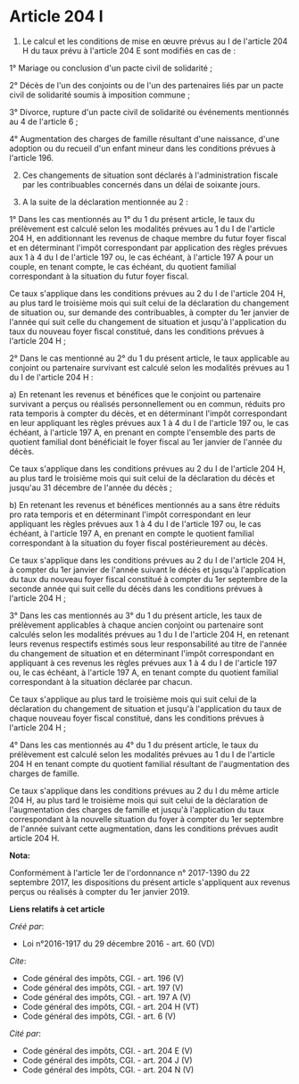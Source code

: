# Article 204 I

1. Le calcul et les conditions de mise en œuvre prévus au I de l'article 204 H du taux prévu à l'article 204 E sont modifiés
en cas de : 

1° Mariage ou conclusion d'un pacte civil de solidarité ; 

2° Décès de l'un des conjoints ou de l'un des partenaires liés par un pacte civil de solidarité soumis à imposition
commune ; 

3° Divorce, rupture d'un pacte civil de solidarité ou événements mentionnés au 4 de l'article 6 ; 

4° Augmentation des charges de famille résultant d'une naissance, d'une adoption ou du recueil d'un enfant mineur dans les
conditions prévues à l'article 196.

2. Ces changements de situation sont déclarés à l'administration fiscale par les contribuables concernés dans un délai de
soixante jours. 

3. A la suite de la déclaration mentionnée au 2 : 

1° Dans les cas mentionnés au 1° du 1 du présent article, le taux du prélèvement est calculé selon les modalités prévues au 1
du I de l'article 204 H, en additionnant les revenus de chaque membre du futur foyer fiscal et en déterminant l'impôt
correspondant par application des règles prévues aux 1 à 4 du I de l'article 197 ou, le cas échéant, à l'article 197 A pour
un couple, en tenant compte, le cas échéant, du quotient familial correspondant à la situation du futur foyer fiscal. 

Ce taux s'applique dans les conditions prévues au 2 du I de l'article 204 H, au plus tard le troisième mois qui suit celui de
la déclaration du changement de situation ou, sur demande des contribuables, à compter du 1er janvier de l'année qui suit
celle du changement de situation et jusqu'à l'application du taux du nouveau foyer fiscal constitué, dans les conditions
prévues à l'article 204 H ; 

2° Dans le cas mentionné au 2° du 1 du présent article, le taux applicable au conjoint ou partenaire survivant est calculé
selon les modalités prévues au 1 du I de l'article 204 H : 

a) En retenant les revenus et bénéfices que le conjoint ou partenaire survivant a perçus ou réalisés personnellement ou en
commun, réduits pro rata temporis à compter du décès, et en déterminant l'impôt correspondant en leur appliquant les règles
prévues aux 1 à 4 du I de l'article 197 ou, le cas échéant, à l'article 197 A, en prenant en compte l'ensemble des parts de
quotient familial dont bénéficiait le foyer fiscal au 1er janvier de l'année du décès. 

Ce taux s'applique dans les conditions prévues au 2 du I de l'article 204 H, au plus tard le troisième mois qui suit celui de
la déclaration du décès et jusqu'au 31 décembre de l'année du décès ; 

b) En retenant les revenus et bénéfices mentionnés au a sans être réduits pro rata temporis et en déterminant l'impôt
correspondant en leur appliquant les règles prévues aux 1 à 4 du I de l'article 197 ou, le cas échéant, à l'article 197 A, en
prenant en compte le quotient familial correspondant à la situation du foyer fiscal postérieurement au décès. 

Ce taux s'applique dans les conditions prévues au 2 du I de l'article 204 H, à compter du 1er janvier de l'année suivant le
décès et jusqu'à l'application du taux du nouveau foyer fiscal constitué à compter du 1er septembre de la seconde année qui
suit celle du décès dans les conditions prévues à l'article 204 H ; 

3° Dans les cas mentionnés au 3° du 1 du présent article, les taux de prélèvement applicables à chaque ancien conjoint ou
partenaire sont calculés selon les modalités prévues au 1 du I de l'article 204 H, en retenant leurs revenus respectifs
estimés sous leur responsabilité au titre de l'année du changement de situation et en déterminant l'impôt correspondant en
appliquant à ces revenus les règles prévues aux 1 à 4 du I de l'article 197 ou, le cas échéant, à l'article 197 A, en tenant
compte du quotient familial correspondant à la situation déclarée par chacun. 

Ce taux s'applique au plus tard le troisième mois qui suit celui de la déclaration du changement de situation et jusqu'à
l'application du taux de chaque nouveau foyer fiscal constitué, dans les conditions prévues à l'article 204 H ; 

4° Dans les cas mentionnés au 4° du 1 du présent article, le taux du prélèvement est calculé selon les modalités prévues au 1
du I de l'article 204 H en tenant compte du quotient familial résultant de l'augmentation des charges de famille. 

Ce taux s'applique dans les conditions prévues au 2 du I du même article 204 H, au plus tard le troisième mois qui suit celui
de la déclaration de l'augmentation des charges de famille et jusqu'à l'application du taux correspondant à la nouvelle
situation du foyer à compter du 1er septembre de l'année suivant cette augmentation, dans les conditions prévues audit
article 204 H.

**Nota:**

Conformément à l'article 1er de l'ordonnance n° 2017-1390 du 22 septembre 2017, les dispositions du présent article
s'appliquent aux revenus perçus ou réalisés à compter du 1er janvier 2019.

**Liens relatifs à cet article**

_Créé par_:

  - Loi n°2016-1917 du 29 décembre 2016 - art. 60 (VD)

_Cite_:

  - Code général des impôts, CGI. - art. 196 (V)
  - Code général des impôts, CGI. - art. 197 (V)
  - Code général des impôts, CGI. - art. 197 A (V)
  - Code général des impôts, CGI. - art. 204 H (VT)
  - Code général des impôts, CGI. - art. 6 (V)

_Cité par_:

  - Code général des impôts, CGI. - art. 204 E (V)
  - Code général des impôts, CGI. - art. 204 J (V)
  - Code général des impôts, CGI. - art. 204 N (V)
